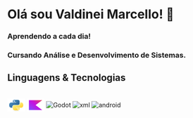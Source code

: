 # Olá sou Valdinei Marcello! 👋
### Aprendendo a cada dia!
### Cursando Análise e Desenvolvimento de Sistemas.



##


## Linguagens & Tecnologias

<div style="display: inline_block"><br>
<img align="center" alt="Python" height="30" width="40" src="https://raw.githubusercontent.com/devicons/devicon/master/icons/python/python-original.svg">
<img align="center" alt="Kotlin" height="30" width="40" src="https://raw.githubusercontent.com/devicons/devicon/master/icons/kotlin/kotlin-original.svg">
<img align="center" alt="Godot" height="30" width="40" src="https://cdn.jsdelivr.net/gh/devicons/devicon@latest/icons/godot/godot-original.svg">
<img align="center" alt="xml" height="30" width="40" src="https://cdn.jsdelivr.net/gh/devicons/devicon@latest/icons/xml/xml-original.svg">
<img align="center" alt="android" height="30" width="40" src="https://cdn.jsdelivr.net/gh/devicons/devicon@latest/icons/androidstudio/androidstudio-original.svg">
  
</div>







